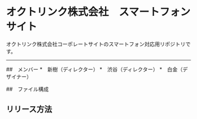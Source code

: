 # オクトリンク株式会社　スマートフォンサイト
オクトリンク株式会社コーポレートサイトのスマートフォン対応用リポジトリです。

---

##　メンバー
*　新樹（ディレクター）
*　渋谷（ディレクター）
*　白金（デザイナー）

##　ファイル構成

## リリース方法
